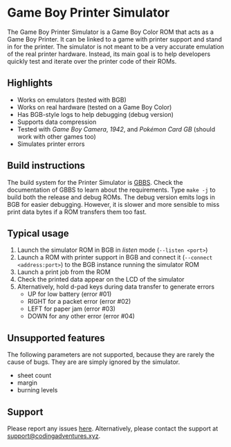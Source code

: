 # Game Boy Printer Simulator

The Game Boy Printer Simulator is a Game Boy Color ROM that acts as a Game Boy Printer.
It can be linked to a game with printer support and stand in for the printer.
The simulator is not meant to be a very accurate emulation of the real printer hardware.
Instead, its main goal is to help developers quickly test and iterate over the printer code of their ROMs.

## Highlights

* Works on emulators (tested with BGB)
* Works on real hardware (tested on a Game Boy Color)
* Has BGB-style logs to help debugging (debug version)
* Supports data compression
* Tested with _Game Boy Camera_, _1942_, and _Pokémon Card GB_ (should work with other games too)
* Simulates printer errors

## Build instructions

The build system for the Printer Simulator is [GBBS](https://github.com/mdagois/gbtools/tree/main/gbbs).
Check the documentation of GBBS to learn about the requirements.
Type `make -j` to build both the release and debug ROMs.
The debug version emits logs in BGB for easier debugging.
However, it is slower and more sensible to miss print data bytes if a ROM transfers them too fast.

## Typical usage

1. Launch the simulator ROM in BGB in _listen_ mode (`--listen <port>`)
2. Launch a ROM with printer support in BGB and connect it (`--connect <address:port>`) to the BGB instance running the simulator ROM
3. Launch a print job from the ROM
4. Check the printed data appear on the LCD of the simulator
5. Alternatively, hold d-pad keys during data transfer to generate errors
	* UP for low battery (error #01)
	* RIGHT for a packet error (error #02)
	* LEFT for paper jam (error #03)
	* DOWN for any other error (error #04)

## Unsupported features

The following parameters are not supported, because they are rarely the cause of bugs.
They are are simply ignored by the simulator.

* sheet count
* margin
* burning levels

## Support

Please report any issues [here](https://github.com/mdagois/gca/issues).
Alternatively, please contact the support at support@codingadventures.xyz.

